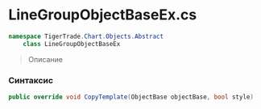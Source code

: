 
# LineGroupObjectBaseEx.cs
```csharp
namespace TigerTrade.Chart.Objects.Abstract  
    class LineGroupObjectBaseEx
```

> Описание

### Синтаксис
```csharp
public override void CopyTemplate(ObjectBase objectBase, bool style)
```
